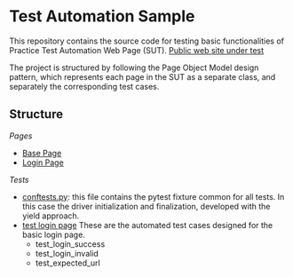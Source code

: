 # Test Automation Sample

This repository contains the source code for testing basic functionalities of Practice Test Automation Web Page (SUT).
[Public web site under test](https://practicetestautomation.com/practice-test-login/)

The project is structured by following the Page Object Model design pattern, which represents each page in the SUT as a separate class, and separately the corresponding test cases.

## Structure

*Pages*
* [Base Page](../pages/base_page.py)
* [Login Page](../pages/login_page.py)

*Tests*
* [conftests.py](../tests/conftest.py): this file contains the pytest fixture common for all tests. In this case the driver initialization and finalization, developed with the yield approach.
* [test login page](../tests/test_login.py) These are the automated test cases designed for the basic login page.
  * test_login_success
  * test_login_invalid
  * test_expected_url